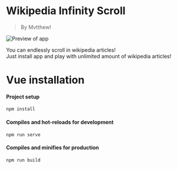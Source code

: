 # Wikipedia Infinity Scroll
>By Mvtthew!

![Preview of app](https://github.com/Mvtthew/wikipedia-infinity-scroll/blob/master/preview.jpg)

You can endlessly scroll in wikipedia articles!  
Just install app and play with unlimited amount of wikipedia articles!

# Vue installation

#### Project setup
```
npm install
```

#### Compiles and hot-reloads for development
```
npm run serve
```

#### Compiles and minifies for production
```
npm run build
```
